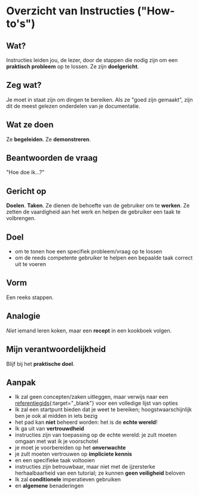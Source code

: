 # Overzicht van Instructies ("How-to's")

## Wat?
Instructies leiden jou, de lezer, door de stappen die nodig zijn om een **praktisch probleem** op te lossen. Ze zijn **doelgericht**.

## Zeg wat?
Je moet in staat zijn om dingen te bereiken. Als ze "goed zijn gemaakt", zijn dit de meest gelezen onderdelen van je documentatie.

## Wat ze doen
Ze **begeleiden**. Ze **demonstreren**.

## Beantwoorden de vraag
"Hoe doe ik...?"

## Gericht op
**Doelen**. **Taken**. Ze dienen de behoefte van de gebruiker om te **werken**. Ze zetten de vaardigheid aan het werk en helpen de gebruiker een taak te volbrengen.

## Doel
- om te tonen hoe een specifiek probleem/vraag op te lossen
- om de reeds competente gebruiker te helpen een bepaalde taak correct uit te voeren

## Vorm
Een reeks stappen.

## Analogie
*Niet* iemand leren koken, maar een **recept** in een kookboek volgen.

## Mijn verantwoordelijkheid
Blijf bij het **praktische doel**.

## Aanpak
- Ik zal geen concepten/zaken uitleggen, maar verwijs naar een [referentiegids](../references/index.md){:target="_blank"} voor een volledige lijst van opties
- Ik zal een startpunt bieden dat je weet te bereiken; hoogstwaarschijnlijk ben je ook al midden in iets bezig
- het pad kan **niet** beheerd worden: het is de **echte wereld**!
- Ik ga uit van **vertrouwdheid**
- instructies zijn van toepassing op de echte wereld: je zult moeten omgaan met wat ik je voorschotel
- je moet je voorbereiden op het **onverwachte**
- je zult moeten vertrouwen op **impliciete kennis**
- en een specifieke taak voltooien
- instructies zijn betrouwbaar, maar niet met de ijzersterke herhaalbaarheid van een tutorial; ze kunnen **geen veiligheid** beloven
- Ik zal **conditionele** imperatieven gebruiken
- en **algemene** benaderingen